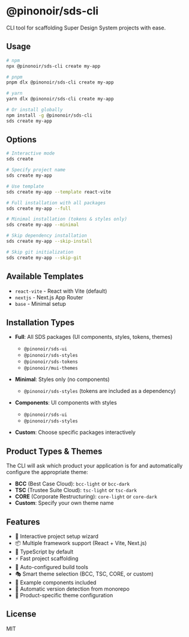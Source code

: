# @pinonoir/sds-cli

CLI tool for scaffolding Super Design System projects with ease.

## Usage

```bash
# npm
npx @pinonoir/sds-cli create my-app

# pnpm
pnpm dlx @pinonoir/sds-cli create my-app

# yarn
yarn dlx @pinonoir/sds-cli create my-app

# Or install globally
npm install -g @pinonoir/sds-cli
sds create my-app
```

## Options

```bash
# Interactive mode
sds create

# Specify project name
sds create my-app

# Use template
sds create my-app --template react-vite

# Full installation with all packages
sds create my-app --full

# Minimal installation (tokens & styles only)
sds create my-app --minimal

# Skip dependency installation
sds create my-app --skip-install

# Skip git initialization
sds create my-app --skip-git
```

## Available Templates

- `react-vite` - React with Vite (default)
- `nextjs` - Next.js App Router
- `base` - Minimal setup

## Installation Types

- **Full**: All SDS packages (UI components, styles, tokens, themes)
  - `@pinonoir/sds-ui`
  - `@pinonoir/sds-styles`
  - `@pinonoir/sds-tokens`
  - `@pinonoir/mui-themes`

- **Minimal**: Styles only (no components)
  - `@pinonoir/sds-styles` (tokens are included as a dependency)

- **Components**: UI components with styles
  - `@pinonoir/sds-ui`
  - `@pinonoir/sds-styles`

- **Custom**: Choose specific packages interactively

## Product Types & Themes

The CLI will ask which product your application is for and automatically configure the appropriate theme:

- **BCC** (Best Case Cloud): `bcc-light` or `bcc-dark`
- **TSC** (Trustee Suite Cloud): `tsc-light` or `tsc-dark`
- **CORE** (Corporate Restructuring): `core-light` or `core-dark`
- **Custom**: Specify your own theme name

## Features

- 🎨 Interactive project setup wizard
- 📦 Multiple framework support (React + Vite, Next.js)
- 🎯 TypeScript by default
- ⚡️ Fast project scaffolding
- 🔧 Auto-configured build tools
- 🎭 Smart theme selection (BCC, TSC, CORE, or custom)
- 📝 Example components included
- 🔄 Automatic version detection from monorepo
- 🎨 Product-specific theme configuration

## License

MIT
